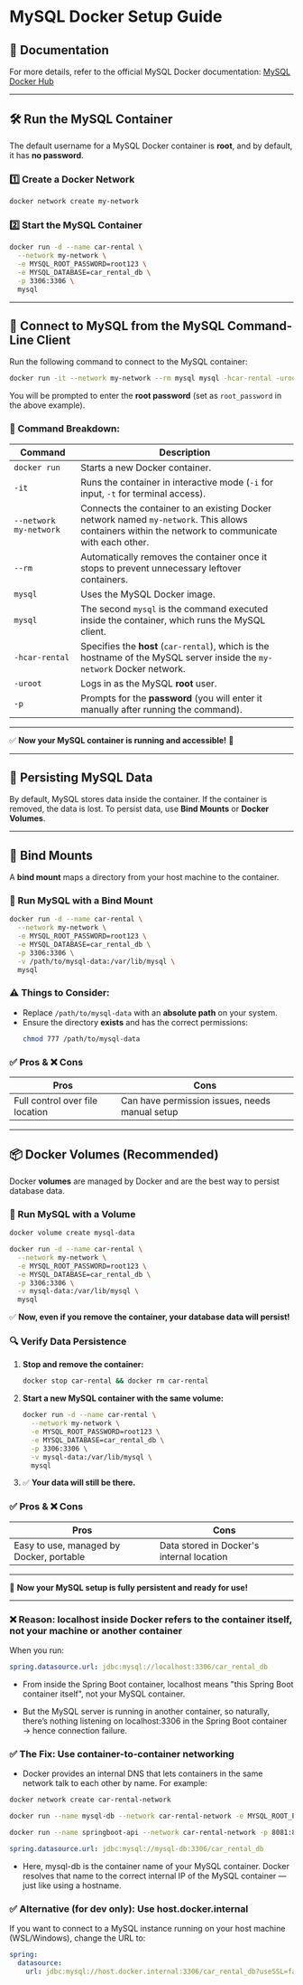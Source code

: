 # MySQL Docker Setup Guide

## 📄 Documentation
For more details, refer to the official MySQL Docker documentation: [MySQL Docker Hub](https://hub.docker.com/_/mysql)

---

## 🛠 Run the MySQL Container
The default username for a MySQL Docker container is **root**, and by default, it has **no password**.

### 1️⃣ Create a Docker Network
```sh
docker network create my-network
```

### 2️⃣ Start the MySQL Container
```sh
docker run -d --name car-rental \
  --network my-network \
  -e MYSQL_ROOT_PASSWORD=root123 \
  -e MYSQL_DATABASE=car_rental_db \
  -p 3306:3306 \
  mysql
```

---

## 🔗 Connect to MySQL from the MySQL Command-Line Client

Run the following command to connect to the MySQL container:

```sh
docker run -it --network my-network --rm mysql mysql -hcar-rental -uroot -p
```

You will be prompted to enter the **root password** (set as `root_password` in the above example).

### 📌 Command Breakdown:
| Command | Description |
|---------|-------------|
| `docker run` | Starts a new Docker container. |
| `-it` | Runs the container in interactive mode (`-i` for input, `-t` for terminal access). |
| `--network my-network` | Connects the container to an existing Docker network named `my-network`. This allows containers within the network to communicate with each other. |
| `--rm` | Automatically removes the container once it stops to prevent unnecessary leftover containers. |
| `mysql` | Uses the MySQL Docker image. |
| `mysql` | The second `mysql` is the command executed inside the container, which runs the MySQL client. |
| `-hcar-rental` | Specifies the **host** (`car-rental`), which is the hostname of the MySQL server inside the `my-network` Docker network. |
| `-uroot` | Logs in as the MySQL **root** user. |
| `-p` | Prompts for the **password** (you will enter it manually after running the command). |

---

✅ **Now your MySQL container is running and accessible!** 🚀

---

## 💾 Persisting MySQL Data
By default, MySQL stores data inside the container. If the container is removed, the data is lost. To persist data, use **Bind Mounts** or **Docker Volumes**.

---

## 🔄 Bind Mounts
A **bind mount** maps a directory from your host machine to the container.

### 📌 Run MySQL with a Bind Mount
```sh
docker run -d --name car-rental \
  --network my-network \
  -e MYSQL_ROOT_PASSWORD=root123 \
  -e MYSQL_DATABASE=car_rental_db \
  -p 3306:3306 \
  -v /path/to/mysql-data:/var/lib/mysql \
  mysql
```

### ⚠️ Things to Consider:
- Replace `/path/to/mysql-data` with an **absolute path** on your system.
- Ensure the directory **exists** and has the correct permissions:
  ```sh
  chmod 777 /path/to/mysql-data
  ```

### ✅ Pros & ❌ Cons
| Pros | Cons |
|------|------|
| Full control over file location | Can have permission issues, needs manual setup |

---

## 📦 Docker Volumes (Recommended)
Docker **volumes** are managed by Docker and are the best way to persist database data.

### 📌 Run MySQL with a Volume
```sh
docker volume create mysql-data

docker run -d --name car-rental \
  --network my-network \
  -e MYSQL_ROOT_PASSWORD=root123 \
  -e MYSQL_DATABASE=car_rental_db \
  -p 3306:3306 \
  -v mysql-data:/var/lib/mysql \
  mysql
```

✅ **Now, even if you remove the container, your database data will persist!**

### 🔍 Verify Data Persistence
1. **Stop and remove the container:**
   ```sh
   docker stop car-rental && docker rm car-rental
   ```
2. **Start a new MySQL container with the same volume:**
   ```sh
   docker run -d --name car-rental \
     --network my-network \
     -e MYSQL_ROOT_PASSWORD=root123 \
     -e MYSQL_DATABASE=car_rental_db \
     -p 3306:3306 \
     -v mysql-data:/var/lib/mysql \
     mysql
   ```
3. ✅ **Your data will still be there.**

### ✅ Pros & ❌ Cons
| Pros | Cons |
|------|------|
| Easy to use, managed by Docker, portable | Data stored in Docker's internal location |

---

🚀 **Now your MySQL setup is fully persistent and ready for use!**

---

### ❌ Reason: localhost inside Docker refers to the container itself, not your machine or another container

When you run:
```yml
spring.datasource.url: jdbc:mysql://localhost:3306/car_rental_db
```

- From inside the Spring Boot container, localhost means "this Spring Boot container itself", not your MySQL container.

- But the MySQL server is running in another container, so naturally, there’s nothing listening on localhost:3306 in the Spring Boot container → hence connection failure.

### ✅ The Fix: Use container-to-container networking

- Docker provides an internal DNS that lets containers in the same network talk to each other by name. For example:
```bash
docker network create car-rental-network

docker run --name mysql-db --network car-rental-network -e MYSQL_ROOT_PASSWORD=root -e MYSQL_DATABASE=car_rental_db -p 3306:3306 -d mysql:8

docker run --name springboot-api --network car-rental-network -p 8081:8081 your-springboot-image
```
```yml
spring.datasource.url: jdbc:mysql://mysql-db:3306/car_rental_db
```

- Here, mysql-db is the container name of your MySQL container. Docker resolves that name to the correct internal IP of the MySQL container — just like using a hostname.


### ✅ Alternative (for dev only): Use host.docker.internal

If you want to connect to a MySQL instance running on your host machine (WSL/Windows), change the URL to:

```yml
spring:
  datasource:
    url: jdbc:mysql://host.docker.internal:3306/car_rental_db?useSSL=false&allowPublicKeyRetrieval=true&serverTimezone=UTC
```
